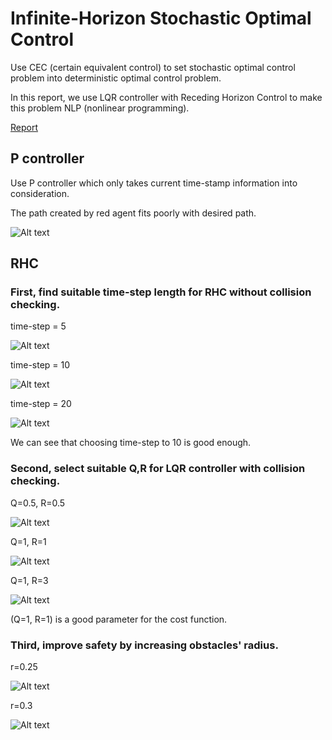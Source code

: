 # Infinite-Horizon Stochastic Optimal Control
Use CEC (certain equivalent control) to set stochastic optimal control problem into deterministic optimal control problem.

In this report, we use LQR controller with Receding Horizon Control to make this problem NLP (nonlinear programming).

[Report](https://github.com/hsyen23/course-projects/blob/main/ECE276B_Planning%20%26%20Learning%20in%20Robotics/PR3_Infinite-Horizon%20Stochastic%20Optimal%20Control/A59010599_Yen_PR3.pdf)

## P controller
Use P controller which only takes current time-stamp information into consideration.

The path created by red agent fits poorly with desired path.

![Alt text](fig/p_controller.gif "p_controller")

## RHC
### First, find suitable time-step length for RHC without collision checking.

time-step = 5

![Alt text](fig/k=5.gif "k=5")

time-step = 10

![Alt text](fig/k=10.gif "k=10")

time-step = 20

![Alt text](fig/k=20.gif "k=20")

We can see that choosing time-step to 10 is good enough.

### Second, select suitable Q,R for LQR controller with collision checking.

Q=0.5, R=0.5

![Alt text](fig/Q=0.5,q=1.R=0.5.gif "Q=0.5, R=0.5")

Q=1, R=1

![Alt text](fig/Q=1,q=1.R=1.gif "Q=1, R=1")

Q=1, R=3

![Alt text](fig/Q=1,q=1.R=3.gif "Q=1, R=3")

(Q=1, R=1) is a good parameter for the cost function.

### Third, improve safety by increasing obstacles' radius.

r=0.25

![Alt text](fig/r=0.25.gif  "r=0.25")

r=0.3

![Alt text](fig/r=0.3.gif  "r=0.3")
